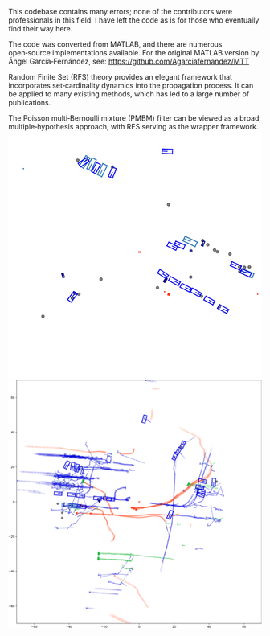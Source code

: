 This codebase contains many errors; none of the contributors were professionals in this field. I have left the code as is for those who eventually find their way here.

The code was converted from MATLAB, and there are numerous open‑source implementations available. For the original MATLAB version by Ángel García‑Fernández, see: https://github.com/Agarciafernandez/MTT

Random Finite Set (RFS) theory provides an elegant framework that incorporates set‑cardinality dynamics into the propagation process. It can be applied to many existing methods, which has led to a large number of publications. 

The Poisson multi‑Bernoulli mixture (PMBM) filter can be viewed as a broad, multiple‑hypothesis approach, with RFS serving as the wrapper framework.
![result2](https://github.com/BaiLiping/Multi-Object-Tracking/blob/cd86b4ec3879b8596497308efc759dfebe2571eb/alternating_classification.gif)
![result](https://github.com/BaiLiping/Multi-Object-Tracking/blob/dd39e86efe79505188fe028c10b6deff9543d2ce/Untitled.png)


